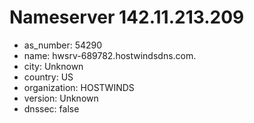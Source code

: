 # Nameserver 142.11.213.209

* as_number: 54290
* name: hwsrv-689782.hostwindsdns.com.
* city: Unknown
* country: US
* organization: HOSTWINDS
* version: Unknown
* dnssec: false
